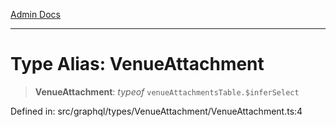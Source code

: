 [Admin Docs](/)

***

# Type Alias: VenueAttachment

> **VenueAttachment**: *typeof* `venueAttachmentsTable.$inferSelect`

Defined in: src/graphql/types/VenueAttachment/VenueAttachment.ts:4
